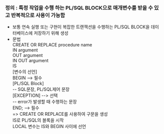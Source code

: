 ### 정의 : 특정 작업을 수행 하는 PL/SQL BLOCK으로 매개변수를 받을 수 있고 반복적으로 사용이 가능함   
 - 보통 연속 실행 또는 구현이 복잡한 트랜잭션을 수행하는 PL/SQL BLOCK을 데이터베이스에 저장하기 위해 생성
 - 문법   
CREATE OR REPLACE procedure name    
    IN argument    
OUT argument    
IN OUT argument     
IS    
    [변수의 선언]    
BEGIN  --> 필수    
    [PL/SQL Block]   
    -- SQL문장, PL/SQL제어 문장   
    [EXCEPTION]  --> 선택   
    -- error가 발생할 때 수행하는 문장   
END;  --> 필수   
=> CREATE OR REPLACE를 사용하여 구문을 생성   
   IS로 PL/SQL의 블록을 시작   
   LOCAL 변수는 IS와 BEGIN 사이에 선언   
